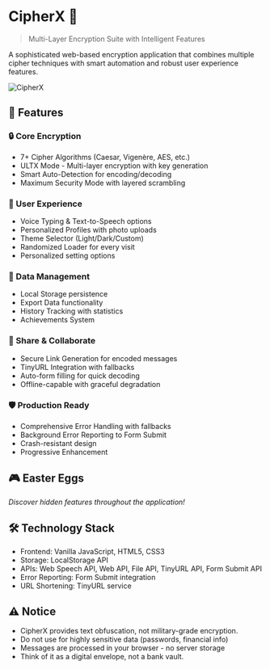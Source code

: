 # CipherX 🔐

> Multi-Layer Encryption Suite with Intelligent Features

A sophisticated web-based encryption application that combines multiple cipher techniques with smart automation and robust user experience features.

![CipherX](https://desmond845.github.io/CipherX/ciph.png)

## 🚀 Features

### 🔒 Core Encryption
- 7+ Cipher Algorithms (Caesar, Vigenère, AES, etc.)
- ULTX Mode - Multi-layer encryption with key generation
- Smart Auto-Detection for encoding/decoding
- Maximum Security Mode with layered scrambling

### 🎯 User Experience 
- Voice Typing & Text-to-Speech options
- Personalized Profiles with photo uploads
- Theme Selector (Light/Dark/Custom)
- Randomized Loader for every visit
- Personalized setting options

### 💾 Data Management
- Local Storage persistence
- Export Data functionality  
- History Tracking with statistics
- Achievements System

### 🔗 Share & Collaborate
- Secure Link Generation for encoded messages
- TinyURL Integration with fallbacks
- Auto-form filling for quick decoding
- Offline-capable with graceful degradation

### 🛡️ Production Ready
- Comprehensive Error Handling with fallbacks
- Background Error Reporting to Form Submit
- Crash-resistant design
- Progressive Enhancement

## 🎮 Easter Eggs
*Discover hidden features throughout the application!*

## 🛠️ Technology Stack
- Frontend: Vanilla JavaScript, HTML5, CSS3
- Storage: LocalStorage API
- APIs: Web Speech API, Web API, File API, TinyURL API, Form Submit API
- Error Reporting: Form Submit integration
- URL Shortening: TinyURL service

## ⚠️ Notice
- CipherX provides text obfuscation, not military-grade encryption.
- Do not use for highly sensitive data (passwords, financial info)
- Messages are processed in your browser - no server storage
- Think of it as a digital envelope, not a bank vault.
